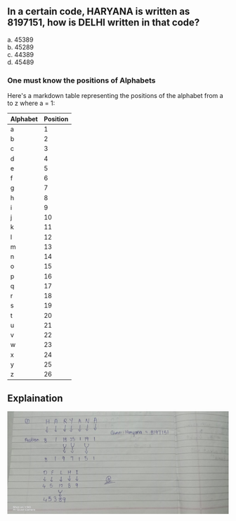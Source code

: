 ## In a certain code, HARYANA is written as 8197151, how is DELHI written in that code?
a. 45389<br> b. 45289<br>  c. 44389<br>  d. 45489<br> 

### One must know the positions of Alphabets
Here's a markdown table representing the positions of the alphabet from a to z where a = 1:

| Alphabet | Position |
|----------|----------|
| a        | 1        |
| b        | 2        |
| c        | 3        |
| d        | 4        |
| e        | 5        |
| f        | 6        |
| g        | 7        |
| h        | 8        |
| i        | 9        |
| j        | 10       |
| k        | 11       |
| l        | 12       |
| m        | 13       |
| n        | 14       |
| o        | 15       |
| p        | 16       |
| q        | 17       |
| r        | 18       |
| s        | 19       |
| t        | 20       |
| u        | 21       |
| v        | 22       |
| w        | 23       |
| x        | 24       |
| y        | 25       |
| z        | 26       |

## Explaination
![Delhi-haryana](https://github.com/D-Sensei/coding-aptitude-questions/blob/main/Accenture/28%2BAug%2B2023/000-resc/b6e99020-8c83-4a7a-bbe2-7877884ed828.jpg)

